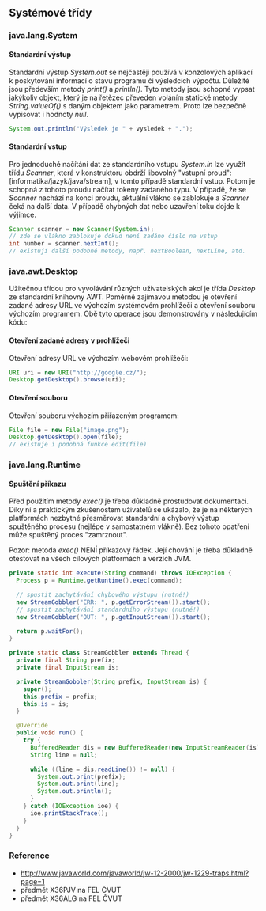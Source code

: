 ## Systémové třídy

### java.lang.System

#### Standardní výstup

Standardní výstup *System.out* se nejčastěji používá v konzolových aplikací k poskytování informací o stavu programu či výsledcích výpočtu. Důležité jsou především metody *print()* a *println()*. Tyto metody jsou schopné vypsat jakýkoliv objekt, který je na řetězec převeden voláním statické metody *String.valueOf()* s daným objektem jako parametrem. Proto lze bezpečně vypisovat i hodnoty *null*.

```java
System.out.println("Výsledek je " + vysledek + ".");
```

#### Standardní vstup

Pro jednoduché načítání dat ze standardního vstupu *System.in* lze využít třídu *Scanner*, která v konstruktoru obdrží libovolný "vstupní proud":[informatika/jazyk/java/stream], v tomto případě standardní vstup. Potom je schopná z tohoto proudu načítat tokeny zadaného typu. V případě, že se *Scanner* nachází na konci proudu, aktuální vlákno se zablokuje a *Scanner* čeká na další data. V případě chybných dat nebo uzavření toku dojde k výjimce.

```java
Scanner scanner = new Scanner(System.in);
// zde se vlákno zablokuje dokud není zadáno číslo na vstup
int number = scanner.nextInt();
// existují další podobné metody, např. nextBoolean, nextLine, atd.
```

### java.awt.Desktop

Užitečnou třídou pro vyvolávání různých uživatelských akcí je třída *Desktop* ze standardní knihovny AWT. Poměrně zajímavou metodou je otevření zadané adresy URL ve výchozím systémovém prohlížeči a otevření souboru výchozím programem. Obě tyto operace jsou demonstrovány v následujícím kódu:

#### Otevření zadané adresy v prohlížeči

Otevření adresy URL ve výchozím webovém prohlížeči:

```java
URI uri = new URI("http://google.cz/");
Desktop.getDesktop().browse(uri);
```

#### Otevření souboru

Otevření souboru výchozím přiřazeným programem:

```java
File file = new File("image.png");
Desktop.getDesktop().open(file);
// existuje i podobná funkce edit(file)
```

### java.lang.Runtime

#### Spuštění příkazu

Před použitím metody *exec()* je třeba důkladně prostudovat dokumentaci. Díky ní a praktickým zkušenostem uživatelů se ukázalo, že je na některých platformách nezbytné přesměrovat standardní a chybový výstup spuštěného procesu (nejlépe v samostatném vlákně). Bez tohoto opatření může spuštěný proces "zamrznout".

Pozor: metoda *exec()* NENÍ příkazový řádek. Její chování je třeba důkladně otestovat na všech cílových platformách a verzích JVM.

```java
private static int execute(String command) throws IOException {
  Process p = Runtime.getRuntime().exec(command);

  // spustit zachytávání chybového výstupu (nutné!)
  new StreamGobbler("ERR: ", p.getErrorStream()).start();
  // spustit zachytávání standardního výstupu (nutné!)
  new StreamGobbler("OUT: ", p.getInputStream()).start();

  return p.waitFor();
}

private static class StreamGobbler extends Thread {
  private final String prefix;
  private final InputStream is;

  private StreamGobbler(String prefix, InputStream is) {
    super();
    this.prefix = prefix;
    this.is = is;
  }

  @Override
  public void run() {
    try {
      BufferedReader dis = new BufferedReader(new InputStreamReader(is));
      String line = null;

      while ((line = dis.readLine()) != null) {
        System.out.print(prefix);
        System.out.print(line);
        System.out.println();
      }
    } catch (IOException ioe) {
      ioe.printStackTrace();
    }
  }
}
```

### Reference

- http://www.javaworld.com/javaworld/jw-12-2000/jw-1229-traps.html?page=1
- předmět X36PJV na FEL ČVUT
- předmět X36ALG na FEL ČVUT